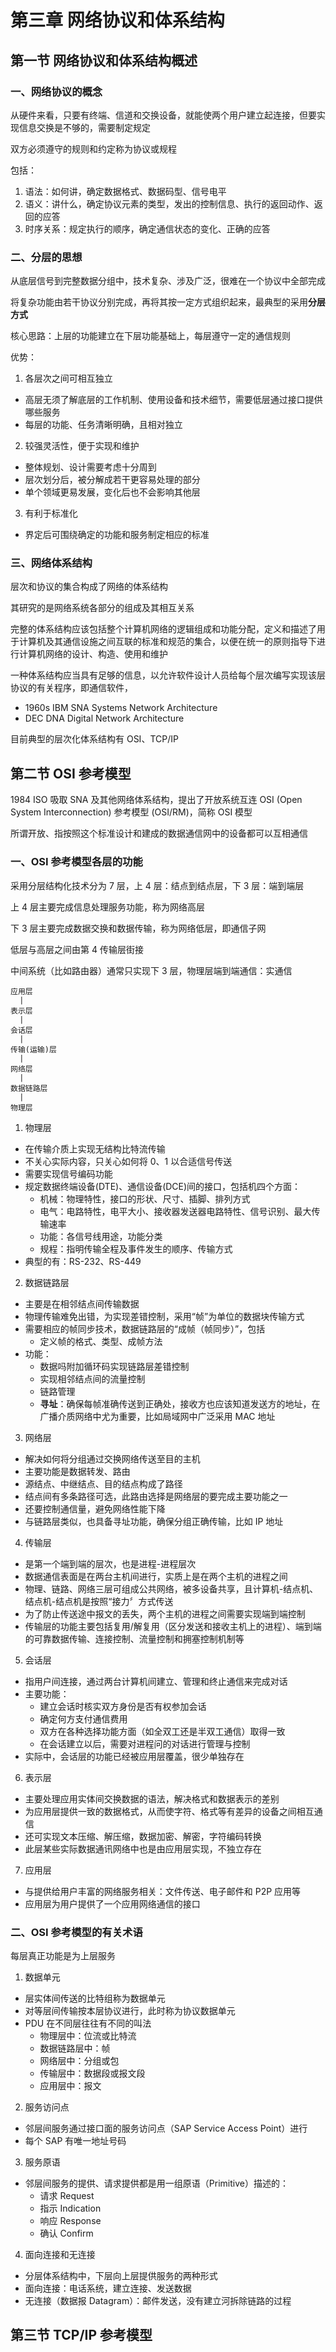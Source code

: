 # 第三章 网络协议和体系结构

## 第一节 网络协议和体系结构概述

### 一、网络协议的概念

从硬件来看，只要有终端、信道和交换设备，就能使两个用户建立起连接，但要实现信息交换是不够的，需要制定规定

双方必须遵守的规则和约定称为协议或规程

包括：

1. 语法：如何讲，确定数据格式、数据码型、信号电平
2. 语义：讲什么，确定协议元素的类型，发出的控制信息、执行的返回动作、返回的应答
3. 时序关系：规定执行的顺序，确定通信状态的变化、正确的应答

### 二、分层的思想

从底层信号到完整数据分组中，技术复杂、涉及广泛，很难在一个协议中全部完成

将复杂功能由若干协议分别完成，再将其按一定方式组织起来，最典型的采用**分层方式**

核心思路：上层的功能建立在下层功能基础上，每层遵守一定的通信规则

优势：

1. 各层次之间可相互独立
- 高层无须了解底层的工作机制、使用设备和技术细节，需要低层通过接口提供哪些服务
- 每层的功能、任务清晰明确，且相对独立

2. 较强灵活性，便于实现和维护
- 整体规划、设计需要考虑十分周到
- 层次划分后，被分解成若干更容易处理的部分
- 单个领域更易发展，变化后也不会影响其他层

3. 有利于标准化
- 界定后可围绕确定的功能和服务制定相应的标准

### 三、网络体系结构

层次和协议的集合构成了网络的体系结构

其研究的是网络系统各部分的组成及其相互关系

完整的体系结构应该包括整个计算机网络的逻辑组成和功能分配，定义和描述了用于计算机及其通信设施之间互联的标准和规范的集合，以便在统一的原则指导下进行计算机网络的设计、构造、使用和维护

一种体系结构应当具有足够的信息，以允许软件设计人员给每个层次编写实现该层协议的有关程序，即通信软件，

- 1960s IBM SNA Systems Network Architecture
- DEC DNA Digital Network Architecture

目前典型的层次化体系结构有 OSI、TCP/IP

## 第二节 OSI 参考模型

1984 ISO 吸取 SNA 及其他网络体系结构，提出了开放系统互连 OSI (Open System Interconnection) 参考模型 (OSI/RM)，简称 OSI 模型

所谓开放、指按照这个标准设计和建成的数据通信网中的设备都可以互相通信

### 一、OSI 参考模型各层的功能

采用分层结构化技术分为 7 层，上 4 层：结点到结点层，下 3 层：端到端层

上 4 层主要完成信息处理服务功能，称为网络高层

下 3 层主要完成数据交换和数据传输，称为网络低层，即通信子网

低层与高层之间由第 4 传输层街接

中间系统（比如路由器）通常只实现下 3 层，物理层端到端通信：实通信

```
应用层
  |
表示层
  |
会话层
  |
传输(运输)层
  |
网络层
  |
数据链路层
  |
物理层
```

1. 物理层
- 在传输介质上实现无结构比特流传输
- 不关心实际内容，只关心如何将 0、1 以合适信号传送
- 需要实现信号编码功能
- 规定数据终端设备(DTE)、通信设备(DCE)间的接口，包括机四个方面：
  - 机械：物理特性，接口的形状、尺寸、插脚、排列方式
  - 电气：电路特性，电平大小、接收器发送器电路特性、信号识别、最大传输速率
  - 功能：各信号线用途，功能分类
  - 规程：指明传输全程及事件发生的顺序、传输方式
- 典型的有：RS-232、RS-449

2. 数据链路层
- 主要是在相邻结点间传输数据
- 物理传输难免出错，为实现差错控制，采用“帧”为单位的数据块传输方式
- 需要相应的帧同步技术，数据链路层的“成帧（帧同步）”，包括
  - 定义帧的格式、类型、成帧方法
- 功能：
  - 数据吗附加循环码实现链路层差错控制
  - 实现相邻结点间的流量控制
  - 链路管理
  - **寻址**：确保每帧准确传送到正确处，接收方也应该知道发送方的地址，在广播介质网络中尤为重要，比如局域网中广泛采用 MAC 地址

3. 网络层
- 解决如何将分组通过交换网络传送至目的主机
- 主要功能是数据转发、路由
- 源结点、中继结点、目的结点构成了路径
- 结点间有多条路径可选，此路由选择是网络层的要完成主要功能之一
- 还要控制通信量，避免网络性能下降
- 与链路层类似，也具备寻址功能，确保分组正确传输，比如 IP 地址

4. 传输层
- 是第一个端到端的层次，也是进程-进程层次
- 数据通信表面是在两台主机间进行，实质上是在两个主机的进程之间
- 物理、链路、网络三层可组成公共网络，被多设备共享，且计算机-结点机、结点机-结点机是按照“接力〞方式传送
- 为了防止传送途中报文的丢失，两个主机的进程之间需要实现端到端控制
- 传输层的功能主要包括复用/解复用（区分发送和接收主机上的进程）、端到端的可靠数据传输、连接控制、流量控制和拥塞控制机制等

5. 会话层
- 指用户间连接，通过两台计算机间建立、管理和终止通信来完成对话
- 主要功能：
  - 建立会话时核实双方身份是否有权参加会话
  - 确定何方支付通信费用
  - 双方在各种选择功能方面（如全双工还是半双工通信）取得一致
  - 在会话建立以后，需要对进程问的对话进行管理与控制
- 实际中，会话层的功能已经被应用层覆盖，很少单独存在

6. 表示层
- 主要处理应用实体间交换数据的语法，解决格式和数据表示的差别
- 为应用层提供一致的数据格式，从而使字符、格式等有差异的设备之间相互通信
- 还可实现文本压缩、解压缩，数据加密、解密，字符编码转换
- 此层某些实际数据通讯网络中也是由应用层实现，不独立存在

7. 应用层
- 与提供给用户丰富的网络服务相关：文件传送、电子邮件和 P2P 应用等
- 应用层为用户提供了一个应用网络通信的接口

### 二、OSI 参考模型的有关术语

每层真正功能是为上层服务

1. 数据单元
- 层实体间传送的比特组称为数据单元
- 对等层间传输按本层协议进行，此时称为协议数据单元
- PDU 在不同层往往有不同的叫法
  - 物理层中：位流或比特流
  - 数据链路层中：帧
  - 网络层中：分组或包
  - 传输层中：数据段或报文段
  - 应用层中：报文

2. 服务访问点
- 邻层间服务通过接口面的服务访问点（SAP Service Access Point）进行
- 每个 SAP 有唯一地址号码

3. 服务原语
- 邻层间服务的提供、请求提供都是用一组原语（Primitive）描述的：
  - 请求 Request
  - 指示 Indication
  - 响应 Response
  - 确认 Confirm

4. 面向连接和无连接
- 分层体系结构中，下层向上层提供服务的两种形式
- 面向连接：电话系统，建立连接、发送数据
- 无连接（数据报 Datagram）：邮件发送，没有建立河拆除链路的过程

## 第三节 TCP/IP 参考模型


